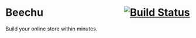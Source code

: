 Beechu <span style="float:right">[![Build Status](https://travis-ci.org/sriharisahu/beechu.svg)](https://travis-ci.org/sriharisahu/beechu)</span>
======
Build your online store within minutes.



